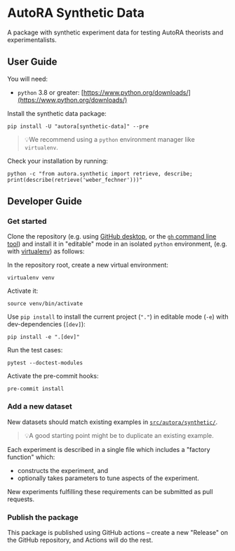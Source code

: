 # AutoRA Synthetic Data

A package with synthetic experiment data for testing AutoRA theorists and experimentalists.

## User Guide

You will need:

- `python` 3.8 or greater: [https://www.python.org/downloads/](https://www.python.org/downloads/)

Install the synthetic data package:

```shell
pip install -U "autora[synthetic-data]" --pre
```

> 💡We recommend using a `python` environment manager like `virtualenv`.

Check your installation by running:
```shell
python -c "from autora.synthetic import retrieve, describe; print(describe(retrieve('weber_fechner')))"
```

## Developer Guide

### Get started

Clone the repository (e.g. using [GitHub desktop](https://desktop.github.com), 
or the [`gh` command line tool](https://cli.github.com)) 
and install it in "editable" mode in an isolated `python` environment, (e.g. 
with 
[virtualenv](https://virtualenv.pypa.io/en/latest/installation.html)) as follows:

In the repository root, create a new virtual environment:
```shell
virtualenv venv
```

Activate it:
```shell
source venv/bin/activate
```

Use `pip install` to install the current project (`"."`) in editable mode (`-e`) with dev-dependencies (`[dev]`):
```shell
pip install -e ".[dev]"
```

Run the test cases:
```shell
pytest --doctest-modules
```

Activate the pre-commit hooks:
```shell
pre-commit install
```

### Add a new dataset

New datasets should match existing examples in [`src/autora/synthetic/`](src/autora/synthetic/). 
> 💡A good starting point might be to duplicate an existing example.

Each experiment is described in a single file which includes a "factory function" which:
- constructs the experiment, and 
- optionally takes parameters to tune aspects of the experiment.  

New experiments fulfilling these requirements can be submitted as pull requests.

### Publish the package

This package is published using GitHub actions – create a new "Release" on the GitHub 
repository, and Actions will do the rest.
